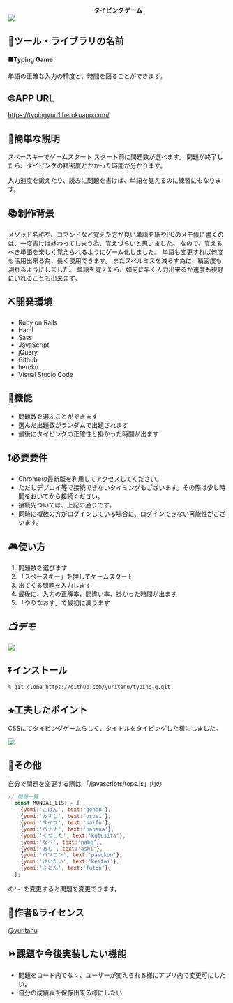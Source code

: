 **<div style="text-align: center;">タイピングゲーム</div>**
![](https://i.imgur.com/jxLVNAP.png)


## 📄ツール・ライブラリの名前

#### ■Typing Game
単語の正確な入力の精度と、時間を図ることができます。

## 🌐APP URL
https://typingyuri1.herokuapp.com/

## 📕簡単な説明
スペースキーでゲームスタート
スタート前に問題数が選べます。
問題が終了したら、タイピングの精密度とかかった時間が分かります。

入力速度を鍛えたり、読みに問題を書けば、単語を覚えるのに練習にもなります。


## 📚制作背景
メソッド名称や、コマンドなど覚えた方が良い単語を紙やPCのメモ帳に書くのは、一度書けば終わってしまう為、覚えづらいと思いました。
なので、覚えるべき単語を楽しく覚えられるようにゲーム化しました。
単語も変更すれば何度も活用出来る為、長く使用できます。
またスペルミスを減らす為に、精密度も測れるようにしました。
単語を覚えたら、如何に早く入力出来るか速度も視野にいれることも出来ます。

## ⛏開発環境
* Ruby on Rails
* Haml
* Sass
* JavaScript
* jQuery
* Github
* heroku
* Visual Studio Code


## 📖機能

- 問題数を選ぶことができます
- 選んだ出題数がランダムで出題されます
- 最後にタイピングの正確性と掛かった時間が出ます

## ❗️必要要件

- Chromeの最新版を利用してアクセスしてください。
- ただしデプロイ等で接続できないタイミングもございます。その際は少し時間をおいてから接続ください。
- 接続先ついては、上記の通りです。
- 同時に複数の方がログインしている場合に、ログインできない可能性がございます。

## 🎮使い方

1. 問題数を選びます
2. 「スペースキー」を押してゲームスタート
3. 出てくる問題を入力します
4. 最後に、入力の正解率、間違い率、掛かった時間が出ます
5. 「やりなおす」で最初に戻ります

## ***📺デモ***
![](https://i.imgur.com/OoDCf0X.gif)

## ⏬インストール

```
% git clone https://github.com/yuritanu/typing-g.git
```


## ⭐︎工夫したポイント
CSSにてタイピングゲームらしく、タイトルをタイピングした様にしました。

![](https://i.imgur.com/IqWCYtH.gif)



## 📝その他

自分で問題を変更する際は
「/javascripts/tops.js」内の
```javascript
// 問題一覧
  const MONDAI_LIST = [
    {yomi:'ごはん', text:'gohan'},
    {yomi:'おすし', text:'osusi'},
    {yomi:'サイフ', text:'saifu'},
    {yomi:'バナナ', text:'banana'},
    {yomi:'くつした', text:'kutusita'},
    {yomi:'なべ', text:'nabe'},
    {yomi:'あし', text:'ashi'},
    {yomi:'パソコン', text:'pasokon'},
    {yomi:'けいたい', text:'keitai'},
    {yomi:'ふとん', text:'futon'},
  ];
```
の`'~'`を変更すると問題を変更できます。

## 👤作者&ライセンス

[@yuritanu](https://twitter.com/yuritanu_0628)

## ⏩課題や今後実装したい機能
- 問題をコード内でなく、ユーザーが変えられる様にアプリ内で変更可にしたい。
- 自分の成績表を保存出来る様にしたい
